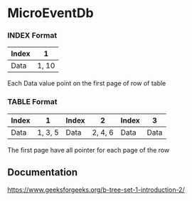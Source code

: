 # MicroEventDb

### INDEX Format

| Index | 1     |
|-------|-------|
| Data  | 1, 10 |

Each Data value point on the first page of row of table

### TABLE Format

| Index | 1       | Index | 2       | Index | 3    |
|-------|---------|-------|---------|-------|------|
| Data  | 1, 3, 5 | Data  | 2, 4, 6 | Data  | Data |

The first page have all pointer for each page of the row

## Documentation

https://www.geeksforgeeks.org/b-tree-set-1-introduction-2/

